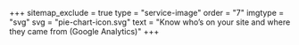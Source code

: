+++
sitemap_exclude = true
type = "service-image"
order = "7"
imgtype = "svg"
svg = "pie-chart-icon.svg"
text = "Know who’s on your site and where they came from (Google Analytics)"
+++

